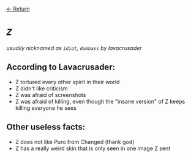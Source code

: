 [← Return](../characters/)

 # ***`Z`*** 
 *usually nicknamed as `idiot`, `dumbass` by lavacrusader*

## According to Lavacrusader:
* Z tortured every other spirit in their world
* Z didn't like criticism
* Z was afraid of screenshots
* Z was afraid of killing, even though the "insane version" of Z keeps killing everyone he sees

## Other useless facts:
* Z does not like Puro from Changed (thank god)
* Z has a really weird skin that is only seen in one image Z sent
